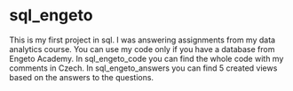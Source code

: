 # sql_engeto
This is my first project in sql. I was answering assignments from my data analytics course.
You can use my code only if you have a database from Engeto Academy.
In sql_engeto_code you can find the whole code with my comments in Czech.
In sql_engeto_answers you can find 5 created views based on the answers to the questions.
